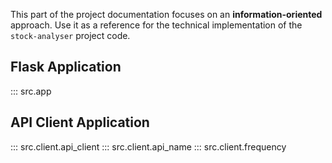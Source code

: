This part of the project documentation focuses on
an **information-oriented** approach. Use it as a
reference for the technical implementation of the
`stock-analyser` project code.

## Flask Application
::: src.app

## API Client Application
::: src.client.api_client
::: src.client.api_name
::: src.client.frequency
